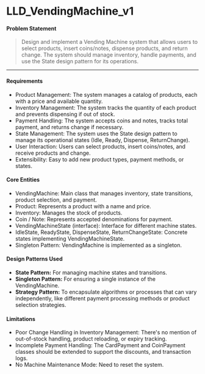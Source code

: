 # LLD_VendingMachine_v1


#### Problem Statement
>Design and implement a Vending Machine system that allows users to select products, insert coins/notes, dispense products, and return change. The system should manage inventory, handle payments, and use the State design pattern for its operations.
*** 
#### Requirements
- Product Management: The system manages a catalog of products, each with a price and available quantity.
- Inventory Management: The system tracks the quantity of each product and prevents dispensing if out of stock.
- Payment Handling: The system accepts coins and notes, tracks total payment, and returns change if necessary.
- State Management: The system uses the State design pattern to manage its operational states (Idle, Ready, Dispense, ReturnChange).
- User Interaction: Users can select products, insert coins/notes, and receive products and change.
- Extensibility: Easy to add new product types, payment methods, or states.

#### Core Entities
- VendingMachine: Main class that manages inventory, state transitions, product selection, and payment.
- Product: Represents a product with a name and price.
- Inventory: Manages the stock of products.
- Coin / Note: Represents accepted denominations for payment.
- VendingMachineState (interface): Interface for different machine states.
- IdleState, ReadyState, DispenseState, ReturnChangeState: Concrete states implementing VendingMachineState.
- Singleton Pattern: VendingMachine is implemented as a singleton.

#### Design Patterns Used
- **State Pattern:** For managing machine states and transitions.
- **Singleton Pattern:** For ensuring a single instance of the VendingMachine.
- **Strategy Pattern:** To encapsulate algorithms or processes that can vary independently, like different payment processing methods or product selection strategies.

#### Limitations
- Poor Change Handling in Inventory Management: There's no mention of out-of-stock handling, product reloading, or expiry tracking.
- Incomplete Payment Handling: The CardPayment and CoinPayment classes should be extended to support the discounts, and transaction logs.
- No Machine Maintenance Mode: Need to reset the system.

